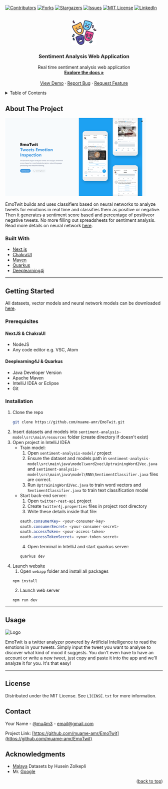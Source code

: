 <div id="top"></div>
<!--
*** Thanks for checking out the Best-README-Template. If you have a suggestion
*** that would make this better, please fork the repo and create a pull request
*** or simply open an issue with the tag "enhancement".
*** Don't forget to give the project a star!
*** Thanks again! Now go create something AMAZING! :D
-->

<!-- PROJECT SHIELDS -->
<!--
*** I'm using markdown "reference style" links for readability.
*** Reference links are enclosed in brackets [ ] instead of parentheses ( ).
*** See the bottom of this document for the declaration of the reference variables
*** for contributors-url, forks-url, etc. This is an optional, concise syntax you may use.
*** https://www.markdownguide.org/basic-syntax/#reference-style-links
-->

[![Contributors][contributors-shield]][contributors-url]
[![Forks][forks-shield]][forks-url]
[![Stargazers][stars-shield]][stars-url]
[![Issues][issues-shield]][issues-url]
[![MIT License][license-shield]][license-url]
[![LinkedIn][linkedin-shield]][linkedin-url]

<!-- PROJECT LOGO -->
<br />
<div align="center">
  <a href="https://github.com/muame-amr/EmoTwit">
    <img src="webapp/public/feelings.png" alt="Logo" width="80" height="80">
  </a>

<h3 align="center">Sentiment Analysis Web Application</h3>

  <p align="center">
    Real time sentiment analysis web application
    <br />
    <a href="https://github.com/muame-amr/EmoTwit"><strong>Explore the docs »</strong></a>
    <br />
    <br />
    <a href="https://github.com/muame-amr/EmoTwit">View Demo</a>
    ·
    <a href="https://github.com/muame-amr/EmoTwit/issues">Report Bug</a>
    ·
    <a href="https://github.com/muame-amr/EmoTwit/issues">Request Feature</a>
  </p>
</div>

<!-- TABLE OF CONTENTS -->
<details>
  <summary>Table of Contents</summary>
  <ol>
    <li>
      <a href="#about-the-project">About The Project</a>
      <ul>
        <li><a href="#built-with">Built With</a></li>
      </ul>
    </li>
    <li>
      <a href="#getting-started">Getting Started</a>
      <ul>
        <li><a href="#prerequisites">Prerequisites</a></li>
        <li><a href="#installation">Installation</a></li>
      </ul>
    </li>
    <li><a href="#usage">Usage</a></li>
    <li><a href="#license">License</a></li>
    <li><a href="#contact">Contact</a></li>
    <li><a href="#acknowledgments">Acknowledgments</a></li>
  </ol>
</details>

<!-- ABOUT THE PROJECT -->

## About The Project

<img src="public/homepage.png" alt="Logo" width="450" height="250">

EmoTwit builds and uses classifiers based on neural networks to analyze tweets for emotions in real time and classifies them as positive or negative.
Then it generates a sentiment score based and percentage of positiveor negative tweets.
No more filling out spreadsheets for sentiment analysis. Read more details on neural network [here]().

### Built With

- [Next.js](https://nextjs.org/)
- [ChakraUI](https://chakra-ui.com/)
- [Maven](https://maven.apache.org/)
- [Quarkus](https://quarkus.io/)
- [Deeplearning4j](https://deeplearning4j.konduit.ai/)

---

<!-- GETTING STARTED -->

## Getting Started

All datasets, vector models and neural network models can be downloaded [here](https://drive.google.com/drive/folders/1k7z67Pr5PG16OM2jlKKMSXjrZamImmyl?usp=sharing).

### Prerequisites

#### NextJS & ChakraUI

- NodeJS
- Any code editor e.g. VSC, Atom

#### Deeplearning4J & Quarkus

- Java Developer Version
- Apache Maven
- IntelliJ IDEA or Eclipse
- Git

### Installation

1. Clone the repo
   ```sh
   git clone https://github.com/muame-amr/EmoTwit.git
   ```
2. Insert datasets and models into `sentiment-analysis-model\src\main\resources` folder (create directory if doesn't exist)
3. Open project in IntelliJ IDEA
   - Train model:
     1. Open `sentiment-analysis-model/` project
     2. Ensure the dataset and models path in `sentiment-analysis-model\src\main\java\model\word2vec\UptrainingWord2Vec.java` and `sentiment-analysis-model\src\main\java\model\RNN\SentimentClassifier.java` files are correct.
     3. Run `UptrainingWord2Vec.java` to train word vectors and `SentimentClassifier.java` to train text classification model
   - Start back-end server:
     1. Open `twitter-rest-api` project
     2. Create `twitter4j.properties` files in project root directory
     3. Write these details inside that file:
     ```Java
     oauth.consumerKey= <your-consumer-key>
     oauth.consumerSecret= <your-consumer-secret>
     oauth.accessToken= <your-access-token>
     oauth.accessTokenSecret= <your-token-secret>
     ```
     4. Open terminal in IntelliJ and start quarkus server:
     ```sh
     quarkus dev
     ```
4. Launch website
   1. Open `webapp` folder and install all packages
   ```node
   npm install
   ```
   2. Launch web server
   ```node
   npm run dev
   ```

---

<!-- USAGE EXAMPLES -->

## Usage

<img src="public/demo_vid.gif" alt="Logo" width="450" height="250">

EmoTwit is a twitter analyzer powered by Artificial Intelligence to read the emotions in your tweets.
Simply input the tweet you want to analyse to discover what kind of mood it suggests.
You don't even have to have an account or write a new tweet, just copy and paste it into the app and we'll analyze it for you.
It's that easy!

---

<!-- LICENSE -->

## License

Distributed under the MIT License. See `LICENSE.txt` for more information.

## <!-- CONTACT -->

## Contact

Your Name - [@mu4m3](https://twitter.com/mu4m3) - email@gmail.com

Project Link: [https://github.com/muame-amr/EmoTwit](https://github.com/muame-amr/EmoTwit)

## <!-- ACKNOWLEDGMENTS -->

## Acknowledgments

- [Malaya](https://github.com/huseinzol05/malay-dataset) Datasets by Husein Zolkepli
- Mr. [Google](https://www.google.com/)

<p align="right">(<a href="#top">back to top</a>)</p>

<!-- MARKDOWN LINKS & IMAGES -->
<!-- https://www.markdownguide.org/basic-syntax/#reference-style-links -->

[contributors-shield]: https://img.shields.io/github/contributors/muame-amr/EmoTwit.svg?style=for-the-badge
[contributors-url]: https://github.com/muame-amr/EmoTwit/graphs/contributors
[forks-shield]: https://img.shields.io/github/forks/muame-amr/EmoTwit.svg?style=for-the-badge
[forks-url]: https://github.com/muame-amr/EmoTwit/network/members
[stars-shield]: https://img.shields.io/github/stars/muame-amr/EmoTwit.svg?style=for-the-badge
[stars-url]: https://github.com/muame-amr/EmoTwit/stargazers
[issues-shield]: https://img.shields.io/github/issues/muame-amr/EmoTwit.svg?style=for-the-badge
[issues-url]: https://github.com/muame-amr/EmoTwit/issues
[license-shield]: https://img.shields.io/github/license/muame-amr/EmoTwit.svg?style=for-the-badge
[license-url]: https://github.com/muame-amr/EmoTwit/blob/master/LICENSE.txt
[linkedin-shield]: https://img.shields.io/badge/-LinkedIn-black.svg?style=for-the-badge&logo=linkedin&colorB=555
[linkedin-url]: https://linkedin.com/in/muame
[product-screenshot]: images/screenshot.png

